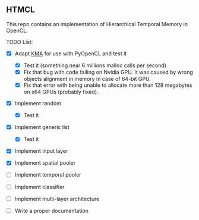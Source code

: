 ## HTMCL

This repo contains an implementation of Hierarchical Temporal Memory in OpenCL.

TODO List:
- [x] Adapt [KMA](https://github.com/RSpliet/KMA) for use with PyOpenCL and test it
    - [x] Test it (something near 6 millions malloc calls per second)
    - [x] Fix that bug with code failing on Nvidia GPU. It was caused by wrong objects alignment in memory in case of 64-bit GPU.
    - [x] Fix that error with being unable to allocate more than 128 megabytes on x64 GPUs (probably fixed).
- [x] Implement random
    - [x] Test it
- [x] Implement generic list
    - [x] Test it
- [x] Implement input layer
- [x] Implement spatial pooler
- [ ] Implement temporal pooler
- [ ] Implement classifier
- [ ] Implement multi-layer architecture
- [ ] Write a proper documentation

